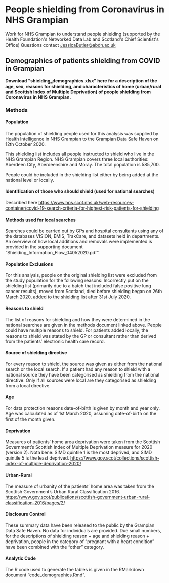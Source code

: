 # People shielding from Coronavirus in NHS Grampian
Work for NHS Grampian to understand people shielding (supported by the Health Foundation's Networked Data Lab and Scotland's Chief Scientist's Office)
Questions contact JessicaButler@abdn.ac.uk

## Demographics of patients shielding from COVID in Grampian

**Download "shielding_demographics.xlsx" here for a description of the age, sex, reasons for shielding, and characteristics of home (urban/rural and Scottish Index of Multiple Deprivation) of people shielding from Coronavirus in NHS Grampian.** 

### Methods
#### Population
The population of shielding people used for this analysis was supplied by Health Intelligence in NHS Grampian to the Grampian Data Safe Haven on 12th October 2020. 

This shielding list includes all people instructed to shield who live in the NHS Grampian Region. NHS Grampian covers three local authorities: Aberdeen City, Aberdeenshire and Moray. The total population is 585,700.

People could be included in the shielding list either by being added at the national level or locally.

#### Identification of those who should shield (used for national searches)
Described here https://www.hps.scot.nhs.uk/web-resources-container/covid-19-search-criteria-for-highest-risk-patients-for-shielding 

#### Methods used for local searches
Searches could be carried out by GPs and hospital consultants using any of the databases VISION, EMIS, TrakCare, and datasets held in departments. An overview of how local additions and removals were implemented is provided in the supporting document “Shielding_Information_Flow_04052020.pdf”.

#### Population Exclusions
For this analysis, people on the original shielding list were excluded from the study population for the following reasons:
Incorrectly put on the shielding list (primarily due to a batch that included false positive lung cancer results), moved from Scotland, died before shielding began on 26th March 2020, added to the shielding list after 31st July 2020.

#### Reasons to shield
The list of reasons for shielding and how they were determined in the national searches are given in the methods document linked above. People could have multiple reasons to shield. For patients added locally, the reasons to shield was stated by the GP or consultant rather than derived from the patients’ electronic health care record.

#### Source of shielding directive
For every reason to shield, the source was given as either from the national search or the local search. If a patient had any reason to shield with a national source they have been categorised as shielding from the national directive. Only if all sources were local are they categorised as shielding from a local directive.

#### Age
For data protection reasons date-of-birth is given by month and year only. Age was calculated as of 1st March 2020, assuming date-of-birth on the first of the month given.

#### Deprivation
Measures of patients’ home area deprivation were taken from the Scottish Government’s Scottish Index of Multiple Deprivation measure for 2020 (version 2). Nota bene: SIMD quintile 1 is the most deprived, and SIMD quintile 5 is the least deprived. https://www.gov.scot/collections/scottish-index-of-multiple-deprivation-2020/

#### Urban-Rural
The measure of urbanity of the patients’ home area was taken from the Scottish Government’s Urban Rural Classification 2016. https://www.gov.scot/publications/scottish-government-urban-rural-classification-2016/pages/2/

#### Disclosure Control
These summary data have been released to the public by the Grampian Data Safe Haven. No data for individuals are provided. Due small numbers, for the descriptions of shielding reason + age and shielding reason + deprivation, people in the category of “pregnant with a heart condition” have been combined with the “other” category.

#### Analytic Code
The R code used to generate the tables is given in the RMarkdown document “code_demographics.Rmd”.


